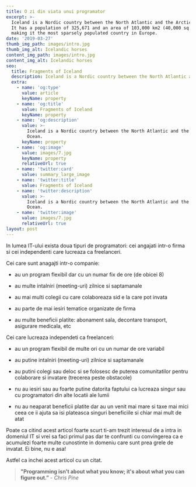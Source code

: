 ```yaml
---
title: O zi din viata unui programator
excerpt: >-
  Iceland is a Nordic country between the North Atlantic and the Arctic Ocean.
  It has a population of 325,671 and an area of 103,000 km2 (40,000 sq mi),
  making it the most sparsely populated country in Europe.
date: '2019-03-27'
thumb_img_path: images/intro.jpg
thumb_img_alt: Icelandic horses
content_img_path: images/intro.jpg
content_img_alt: Icelandic horses
seo:
  title: Fragments of Iceland
  description: Iceland is a Nordic country between the North Atlantic and the Arctic Ocean.
  extra:
    - name: 'og:type'
      value: article
      keyName: property
    - name: 'og:title'
      value: Fragments of Iceland
      keyName: property
    - name: 'og:description'
      value: >-
        Iceland is a Nordic country between the North Atlantic and the Arctic
        Ocean.
      keyName: property
    - name: 'og:image'
      value: images/7.jpg
      keyName: property
      relativeUrl: true
    - name: 'twitter:card'
      value: summary_large_image
    - name: 'twitter:title'
      value: Fragments of Iceland
    - name: 'twitter:description'
      value: >-
        Iceland is a Nordic country between the North Atlantic and the Arctic
        Ocean.
    - name: 'twitter:image'
      value: images/7.jpg
      relativeUrl: true
layout: post
---
```





In lumea IT-ului exista doua tipuri de programatori: cei angajati intr-o firma si cei independenti care lucreaza ca freelanceri.

Cei care sunt anagajti intr-o companie:

*   au un program flexibil dar cu un numar fix de ore (de obicei 8)

*   au multe intalniri (meeting-uri) zilnice si saptamanale 

*   au mai multi colegii cu care colaboreaza sid e la care pot invata

*   au parte de mai iesiri tematice organizate de firma

*   au multe beneficii platite: abonament sala, decontare transport, asigurare medicala, etc

Cei care lucreaza independeti ca freelanceri:

*   au un program flexibil de multe ori cu un numar de ore variabil

*   au putine intalniri (meeting-uri) zilnice si saptamanale 

*   au putini colegi sau deloc si se folosesc de puterea comunitatilor pentru colaborare si invatare (trecerea peste obstacole)

*   nu au iesiri sau au foarte putine datorita faptului ca lucreaza singur sau cu programatori din alte locatii ale lumii

*   nu au neaparat beneficii platite dar au un venit mai mare si taxe mai mici ceea ce ii ajuta sa isi plateasca singuri beneficiile si chiar mai mult de atat

Poate ca citind acest articol foarte scurt ti-am trezit interesul de a intra in domeniul IT si  vrei sa faci primul pas dar te confrunti cu convingerea ca e acumulezi foarte multe cunostinte in domeniu care sunt prea grele de invatat. Ei bine, nu e asa!

Astfel ca inchei acest articol cu un citat.

> **"Programming isn't about what you know; it's about what you can figure out.”** - *Chris Pine*

